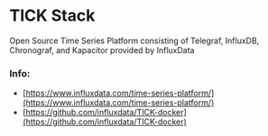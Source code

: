# TICK Stack
Open Source Time Series Platform consisting of Telegraf, InfluxDB, Chronograf, and Kapacitor provided by InfluxData

### Info:
- [https://www.influxdata.com/time-series-platform/](https://www.influxdata.com/time-series-platform/)
- [https://github.com/influxdata/TICK-docker](https://github.com/influxdata/TICK-docker)
